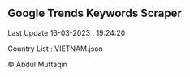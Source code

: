 

## Google Trends Keywords Scraper 
 
Last Update 16-03-2023 , 19:24:20

Country List :
VIETNAM.json



© Abdul Muttaqin 
